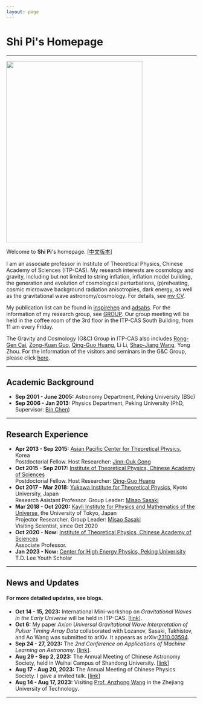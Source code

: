 ```yaml
---
layout: page
---
```


# Shi Pi's Homepage

---

<img title="" src="./images/shipi.jpg" alt="" class="floatpic" width="360" height="480">

Welcome to **Shi Pi**'s homepage. [[中文版本](https://stonepi.github.io/file/index-zh/)]

I am an associate professor in Institute of Theoretical Physics, Chinese Academy of Sciences (ITP-CAS). My research interests are cosmology and gravity, including but not limited to string inflation, inflation model building, the generation and evolution of cosmological perturbations, (p)reheating, cosmic microwave background radiation anisotropies, dark energy, as well as the gravitational wave astronomy/cosmology. For details, see [my CV](https://stonepi.github.io/file/CV.pdf). 

My publication list can be found in [inspirehep](https://inspirehep.net/authors/1060905#with-citation-summary) and [adsabs](https://ui.adsabs.harvard.edu/search/filter_author_facet_hier_fq_author=AND&filter_author_facet_hier_fq_author=author_facet_hier%3A%221%2FPi%2C%20S%2FPi%2C%20Shi%22&filter_author_facet_hier_fq_author=author_facet_hier%3A%220%2FPi%2C%20S%22&fq=%7B!type%3Daqp%20v%3D%24fq_author%7D&fq_author=(author_facet_hier%3A%221%2FPi%2C%20S%2FPi%2C%20Shi%22%20AND%20author_facet_hier%3A%220%2FPi%2C%20S%22)&p_=0&q=%20author%3A%22pi%2C%20shi%22&sort=date%20desc%2C%20bibcode%20desc). For the information of my research group, see [GROUP](https://stonepi.github.io/group/). Our group meeting will be held in the coffee room of the 3rd floor in the ITP-CAS South Building, from 11 am every Friday.

The Gravity and Cosmology (G&C) Group in ITP-CAS also includes [Rong-Gen Cai](http://power.itp.ac.cn/~cairg/), [Zong-Kuan Guo](http://gc.itp.ac.cn/), [Qing-Guo Huang](http://cosmology.itp.ac.cn/), Li Li, [Shao-Jiang Wang](https://wangshaojiang.com), Yong Zhou. For the information of the visitors and seminars in the G&C Group, please click [here](http://gc.itp.ac.cn/events).

---

## Academic Background

- **Sep 2001 - June 2005:** Astronomy Department, Peking University (BSc)
- **Sep 2006 - Jan 2013:** Physics Department, Peking University (PhD, Supervisor: [Bin Chen](https://itp.phy.pku.edu.cn/info/1067/1226.htm)) 

---

## Research Experience

- **Apr 2013 - Sep 2015:** [Asian Pacific Center for Theoretical Physics](([https://www.apctp.org/](https://www.apctp.org/))), Korea
  <br> Postdoctorial Fellow. Host Researcher: [Jinn-Ouk Gong](https://pure.ewha.ac.kr/en/persons/jinn-ouk-gong)
- **Oct 2015 - Sep 2017:** [Institute of Theoretical Physics, Chinese Academy of Sciences](http://itp.cas.cn/)
  <br> Postdoctorial Fellow. Host Researcher: [Qing-Guo Huang](http://cosmology.itp.ac.cn)
- **Oct 2017 - Mar 2018:** [Yukawa Institute for Theoretical Physics](https://www.yukawa.kyoto-u.ac.jp/), Kyoto University, Japan
  <br> Research Asistant Professor. Group Leader: [Misao Sasaki](http://www2.yukawa.kyoto-u.ac.jp/~misao.sasaki/)
- **Mar 2018 - Oct 2020:** [Kavli Institute for Physics and Mathematics of the Universe](https://www.ipmu.jp/), the University of Tokyo, Japan
  <br> Projector Researcher. Group Leader: [Misao Sasaki](http://www2.yukawa.kyoto-u.ac.jp/~misao.sasaki/)<br>Visiting Scientist, since Oct 2020
- **Oct 2020 - Now:** [Institute of Theoretical Physics, Chinese Academy of Sciences](http://itp.cas.cn/)
  <br> Associate Professor.
- **Jan 2023 - Now:** [Center for High Energy Physics, Peking Univerisity](https://rchep.pku.edu.cn/)<br>T.D. Lee Youth Scholar

---

## News and Updates

#### For more detailed updates, see blogs.

- **Oct 14 - 15, 2023:** International Mini-workshop on *Gravitational Waves in the Early Universe* will be held in ITP-CAS. [[link](https://indico.itp.ac.cn/event/171/)].
- **Oct 6:** My paper *Axion Universal Gravitational Wave Interpretation of Pulsar Timing Array Data* collaborated with Lozanov, Sasaki, Takhistov, and Ao Wang was submitted to arXiv. It appears as arXiv:[2310.03594](https://arxiv.org/abs/2310.03594).
- **Sep 24 - 27, 2023:** The *2nd Conference on Applications of Machine Learning on Astronomy*. [[link](https://machinelearning2023.casconf.cn/page/1663147986017980416)].
- **Aug 29 - Sep 2, 2023:** The Annual Meeting of Chinese Astronomy Society, held in Weihai Campus of Shandong University. [[link](https://2023casmeeting.casconf.cn/)]
- **Aug 17 - Aug 20, 2023:** The Annual Meeting of Chinese Physics Society. I gave a invited talk. [[link](http://meeting.cps-net.org.cn/nxu2023)]
- **Aug 14 - Aug 17, 2023:** Visiting [Prof. Anzhong Wang](https://www.baylor.edu/physics/index.php?id=68588) in the  Zhejiang University of Technology. 

---